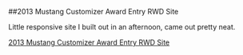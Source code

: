##2013 Mustang Customizer Award Entry RWD Site

Little responsive site I built out in an afternoon, came out pretty neat.

[2013 Mustang Customizer Award Entry RWD Site](http://ipaintcode.github.io/mustangcustomizer/ "2013 Mustang Customizer Award Entry RWD Site")
